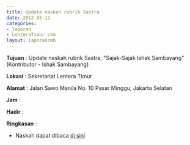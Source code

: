 ```yaml
---
title: Update naskah rubrik Sastra
date: 2012-05-11
categories:
- laporan
- LenteraTimur.com
layout: laporancmb
---
```



**Tujuan** : Update naskah rubrik Sastra, "Sajak-Sajak Ishak Sambayang" (Kontributor - Ishak Sambayang)

**Lokasi** : Sekretariat Lentera Timur 

**Alamat** : Jalan Sawo Manila No. 10 Pasar Minggu, Jakarta Selatan

**Jam** : 

**Hadir** :  


**Ringkasan** : 
* Naskah dapat dibaca [di sini](http://www.lenteratimur.com/2012/05/sajak-sajak-ishak-sambayang/)
